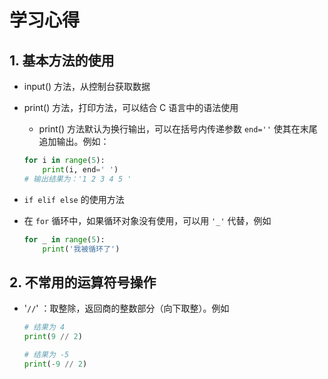 # 学习心得

## 1. 基本方法的使用

- input() 方法，从控制台获取数据
- print() 方法，打印方法，可以结合 C 语言中的语法使用

  - print() 方法默认为换行输出，可以在括号内传递参数 `end=''` 使其在末尾追加输出。例如：

  ```python
  for i in range(5):
      print(i, end=' ')
  # 输出结果为：'1 2 3 4 5 '
  ```

- `if elif else` 的使用方法
- 在 `for` 循环中，如果循环对象没有使用，可以用 `'_'` 代替，例如

  ```python
  for _ in range(5):
      print('我被循环了')
  ```

## 2. 不常用的运算符号操作

- '`//`' ：取整除，返回商的整数部分（向下取整）。例如

  ```python
  # 结果为 4
  print(9 // 2)

  # 结果为 -5
  print(-9 // 2)
  ```
